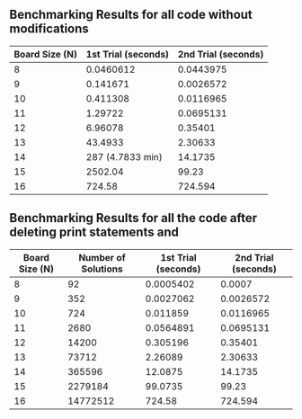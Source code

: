 ## Benchmarking Results for all code without modifications

| Board Size (N) | 1st Trial (seconds)      | 2nd Trial (seconds)      |
|----------------|--------------------------|--------------------------|
| 8              | 0.0460612                | 0.0443975                | 
| 9              | 0.141671                 | 0.0026572                | 
| 10             | 0.411308                 | 0.0116965                | 
| 11             | 1.29722                  | 0.0695131                | 
| 12             | 6.96078                  | 0.35401                  | 
| 13             | 43.4933                  | 2.30633                  | 
| 14             | 287  (4.7833 min)        | 14.1735                  | 
| 15             | 2502.04                  | 99.23                    | 
| 16             | 724.58                   | 724.594                  |



## Benchmarking Results for all the code after deleting print statements and 

| Board Size (N) | Number of Solutions | 1st Trial (seconds)      | 2nd Trial (seconds)      |
|----------------|---------------------|--------------------------|--------------------------|
| 8              | 92                  | 0.0005402                | 0.0007                   | 
| 9              | 352                 | 0.0027062                | 0.0026572                | 
| 10             | 724                 | 0.011859                 | 0.0116965                | 
| 11             | 2680                | 0.0564891                | 0.0695131                | 
| 12             | 14200               | 0.305196                 | 0.35401                  | 
| 13             | 73712               | 2.26089                  | 2.30633                  | 
| 14             | 365596              | 12.0875                  | 14.1735                  | 
| 15             | 2279184             | 99.0735                  | 99.23                    | 
| 16             | 14772512            | 724.58                   | 724.594                  |

